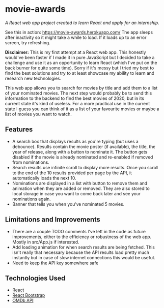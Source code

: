 # movie-awards

_A React web app project created to learn React and apply for an internship._

See this in action: https://movie-awards.herokuapp.com/
The app sleeps after inactivity so it might take a while to load. If it loads up to an error screen, try refreshing.

**Disclaimer:** This is my first attempt at a React web app. This honestly would've been faster if I made it in pure JavaScript but I decided to take a challenge and use it as an opportunity to learn React (which I've put on the back burner for quite some time). Sorry if it's messy but I tried my best to find the best solutions and try to at least showcase my ability to learn and research new technologies.

This web app allows you to search for movies by title and add them to a list of your nominated movies. The next step would probably be to send this information to the backend to find the best movies of 2020, but in its current state it's kind of useless. For a more practical use in the current state I guess you can think of it as a list of your favourite movies or maybe a list of movies you want to watch.

## Features
* A search box that displays results as you're typing (but uses a debounce). Results contain the movie poster (if available), the title, the year of release, along with a button to nominate it. The button gets disabled if the movie is already nominated and re-enabled if removed from nominations.
* Search results use infinite scroll to display more results. Once you scroll to the end of the 10 results provided per page by the API, it automatically loads the next 10.
* Nominations are displayed in a list with button to remove them and animation when they are added or removed. They are also stored to local storage in case you want to come back later and see your nominations again.
* Banner that tells you when you've nominated 5 movies.

## Limitations and Improvements
* There are a couple TODO comments I've left in the code as future improvements, either to the efficiency or robustness of the web app. Mostly in src/App.js if interested.
* Add loading animation for when search results are being fetched. This isn't really that necessary because the API results load pretty much instantly but in case of slow internet connections this would be useful.
* Need to keep the API key somewhere safe

## Technologies Used
* [React](https://reactjs.org/)
* [React Bootstrap](https://react-bootstrap.github.io/)
* [OMDb API](http://www.omdbapi.com/)
